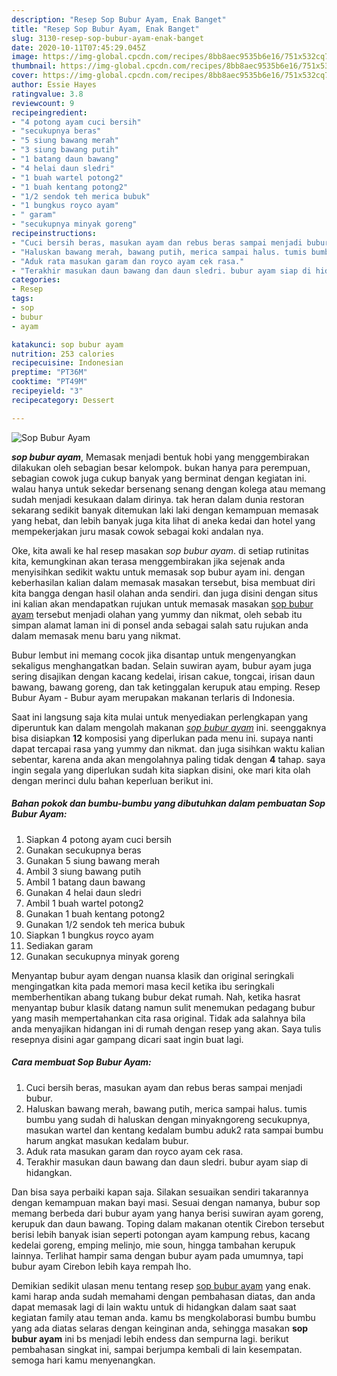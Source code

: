 ```yaml
---
description: "Resep Sop Bubur Ayam, Enak Banget"
title: "Resep Sop Bubur Ayam, Enak Banget"
slug: 3130-resep-sop-bubur-ayam-enak-banget
date: 2020-10-11T07:45:29.045Z
image: https://img-global.cpcdn.com/recipes/8bb8aec9535b6e16/751x532cq70/sop-bubur-ayam-foto-resep-utama.jpg
thumbnail: https://img-global.cpcdn.com/recipes/8bb8aec9535b6e16/751x532cq70/sop-bubur-ayam-foto-resep-utama.jpg
cover: https://img-global.cpcdn.com/recipes/8bb8aec9535b6e16/751x532cq70/sop-bubur-ayam-foto-resep-utama.jpg
author: Essie Hayes
ratingvalue: 3.8
reviewcount: 9
recipeingredient:
- "4 potong ayam cuci bersih"
- "secukupnya beras"
- "5 siung bawang merah"
- "3 siung bawang putih"
- "1 batang daun bawang"
- "4 helai daun sledri"
- "1 buah wartel potong2"
- "1 buah kentang potong2"
- "1/2 sendok teh merica bubuk"
- "1 bungkus royco ayam"
- " garam"
- "secukupnya minyak goreng"
recipeinstructions:
- "Cuci bersih beras, masukan ayam dan rebus beras sampai menjadi bubur."
- "Haluskan bawang merah, bawang putih, merica sampai halus. tumis bumbu yang sudah di haluskan dengan minyakngoreng secukupnya, masukan wartel dan kentang kedalam bumbu aduk2 rata sampai bumbu harum angkat masukan kedalam bubur."
- "Aduk rata masukan garam dan royco ayam cek rasa."
- "Terakhir masukan daun bawang dan daun sledri. bubur ayam siap di hidangkan."
categories:
- Resep
tags:
- sop
- bubur
- ayam

katakunci: sop bubur ayam 
nutrition: 253 calories
recipecuisine: Indonesian
preptime: "PT36M"
cooktime: "PT49M"
recipeyield: "3"
recipecategory: Dessert

---
```



![Sop Bubur Ayam](https://img-global.cpcdn.com/recipes/8bb8aec9535b6e16/751x532cq70/sop-bubur-ayam-foto-resep-utama.jpg)

<b><i>sop bubur ayam</i></b>, Memasak menjadi bentuk hobi yang menggembirakan dilakukan oleh sebagian besar kelompok. bukan hanya para perempuan, sebagian cowok juga cukup banyak yang berminat dengan kegiatan ini. walau hanya untuk sekedar bersenang senang dengan kolega atau memang sudah menjadi kesukaan dalam dirinya. tak heran dalam dunia restoran sekarang sedikit banyak ditemukan laki laki dengan kemampuan memasak yang hebat, dan lebih banyak juga kita lihat di aneka kedai dan hotel yang mempekerjakan juru masak cowok sebagai koki andalan nya.

Oke, kita awali ke hal resep masakan <i>sop bubur ayam</i>. di setiap rutinitas kita, kemungkinan akan terasa menggembirakan jika sejenak anda menyisihkan sedikit waktu untuk memasak sop bubur ayam ini. dengan keberhasilan kalian dalam memasak masakan tersebut, bisa membuat diri kita bangga dengan hasil olahan anda sendiri. dan juga disini dengan situs ini kalian akan mendapatkan rujukan untuk memasak masakan <u>sop bubur ayam</u> tersebut menjadi olahan yang yummy dan nikmat, oleh sebab itu simpan alamat laman ini di ponsel anda sebagai salah satu rujukan anda dalam memasak menu baru yang nikmat.

Bubur lembut ini memang cocok jika disantap untuk mengenyangkan sekaligus menghangatkan badan. Selain suwiran ayam, bubur ayam juga sering disajikan dengan kacang kedelai, irisan cakue, tongcai, irisan daun bawang, bawang goreng, dan tak ketinggalan kerupuk atau emping. Resep Bubur Ayam - Bubur ayam merupakan makanan terlaris di Indonesia.


Saat ini langsung saja kita mulai untuk menyediakan perlengkapan yang diperuntuk kan dalam mengolah makanan <u><i>sop bubur ayam</i></u> ini. seenggaknya bisa disiapkan <b>12</b> komposisi yang diperlukan pada menu ini. supaya nanti dapat tercapai rasa yang yummy dan nikmat. dan juga sisihkan waktu kalian sebentar, karena anda akan mengolahnya paling tidak dengan <b>4</b> tahap. saya ingin segala yang diperlukan sudah kita siapkan disini, oke mari kita olah dengan merinci dulu bahan keperluan berikut ini.

<!--inarticleads1-->

##### Bahan pokok dan bumbu-bumbu yang dibutuhkan dalam pembuatan Sop Bubur Ayam:

1. Siapkan 4 potong ayam cuci bersih
1. Gunakan secukupnya beras
1. Gunakan 5 siung bawang merah
1. Ambil 3 siung bawang putih
1. Ambil 1 batang daun bawang
1. Gunakan 4 helai daun sledri
1. Ambil 1 buah wartel potong2
1. Gunakan 1 buah kentang potong2
1. Gunakan 1/2 sendok teh merica bubuk
1. Siapkan 1 bungkus royco ayam
1. Sediakan  garam
1. Gunakan secukupnya minyak goreng


Menyantap bubur ayam dengan nuansa klasik dan original seringkali mengingatkan kita pada memori masa kecil ketika ibu seringkali memberhentikan abang tukang bubur dekat rumah. Nah, ketika hasrat menyantap bubur klasik datang namun sulit menemukan pedagang bubur yang masih mempertahankan cita rasa original. Tidak ada salahnya bila anda menyajikan hidangan ini di rumah dengan resep yang akan. Saya tulis resepnya disini agar gampang dicari saat ingin buat lagi. 

<!--inarticleads2-->

##### Cara membuat Sop Bubur Ayam:

1. Cuci bersih beras, masukan ayam dan rebus beras sampai menjadi bubur.
1. Haluskan bawang merah, bawang putih, merica sampai halus. tumis bumbu yang sudah di haluskan dengan minyakngoreng secukupnya, masukan wartel dan kentang kedalam bumbu aduk2 rata sampai bumbu harum angkat masukan kedalam bubur.
1. Aduk rata masukan garam dan royco ayam cek rasa.
1. Terakhir masukan daun bawang dan daun sledri. bubur ayam siap di hidangkan.


Dan bisa saya perbaiki kapan saja. Silakan sesuaikan sendiri takarannya dengan kemampuan makan bayi masi. Sesuai dengan namanya, bubur sop memang berbeda dari bubur ayam yang hanya berisi suwiran ayam goreng, kerupuk dan daun bawang. Toping dalam makanan otentik Cirebon tersebut berisi lebih banyak isian seperti potongan ayam kampung rebus, kacang kedelai goreng, emping melinjo, mie soun, hingga tambahan kerupuk lainnya. Terlihat hampir sama dengan bubur ayam pada umumnya, tapi bubur ayam Cirebon lebih kaya rempah lho. 

Demikian sedikit ulasan menu tentang resep <u>sop bubur ayam</u> yang enak. kami harap anda sudah memahami dengan pembahasan diatas, dan anda dapat memasak lagi di lain waktu untuk di hidangkan dalam saat saat kegiatan family atau teman anda. kamu bs mengkolaborasi bumbu bumbu yang ada diatas selaras dengan keinginan anda, sehingga masakan <b>sop bubur ayam</b> ini bs menjadi lebih endess dan sempurna lagi. berikut pembahasan singkat ini, sampai berjumpa kembali di lain kesempatan. semoga hari kamu menyenangkan.
